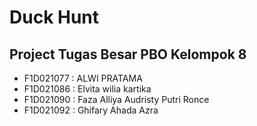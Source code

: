 # Duck Hunt

## Project Tugas Besar PBO Kelompok 8

- F1D021077	: ALWI PRATAMA
- F1D021086	: Elvita wilia kartika
- F1D021090	: Faza Alliya Audristy Putri Ronce
- F1D021092 : Ghifary Ahada Azra
